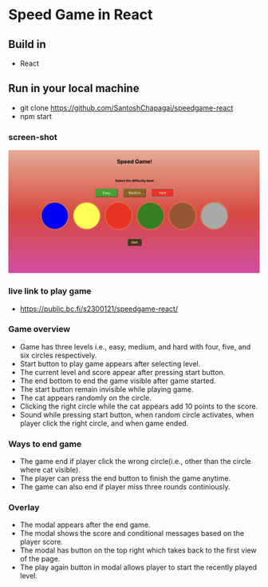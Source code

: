# Speed Game in React

## Build in
- React

## Run in your local machine
- git clone https://github.com/SantoshChapagai/speedgame-react
- npm start

### screen-shot
![](./src/images/game.jpeg)

### live link to play game
- https://public.bc.fi/s2300121/speedgame-react/


### Game overview
- Game has three levels i.e., easy, medium, and hard with four, five, and six circles respectively.
- Start button to play game appears after selecting level.
- The current level and score appear after pressing start button.
- The end bottom to end the game visible after game started.
- The start button remain invisible while playing game.
- The cat appears randomly on the circle.
- Clicking the right circle while the cat appears add 10 points to the score.
- Sound while pressing start button, when random circle activates, when player click the right circle, and when game ended.

### Ways to end game
- The game end if player click the wrong circle(i.e., other than the circle where cat visible).
- The player can press the end button to finish the game anytime.
- The game can also end if player miss three rounds continiously.

### Overlay
- The modal appears after the end game.
- The modal shows the score and conditional messages based on the player score. 
- The modal has button on the top right which takes back to the first view of the page.
- The play again button in modal allows player to start the recently played level.




